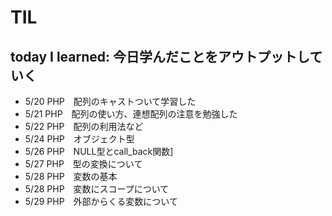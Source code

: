 # TIL

## today I learned: 今日学んだことをアウトプットしていく

- 5/20 PHP　配列のキャストついて学習した
- 5/21 PHP　配列の使い方、連想配列の注意を勉強した
- 5/22 PHP　配列の利用法など
- 5/24 PHP　オブジェクト型
- 5/26 PHP　NULL型とcall_back関数]
- 5/27 PHP　型の変換について
- 5/28 PHP　変数の基本
- 5/28 PHP　変数にスコープについて
- 5/29 PHP　外部からくる変数について
